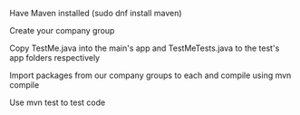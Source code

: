 Have Maven installed (sudo dnf install maven)

Create your company group

Copy TestMe.java into the main's app and TestMeTests.java to the test's app folders respectively

Import packages from our company groups to each and compile using mvn compile

Use mvn test to test code
